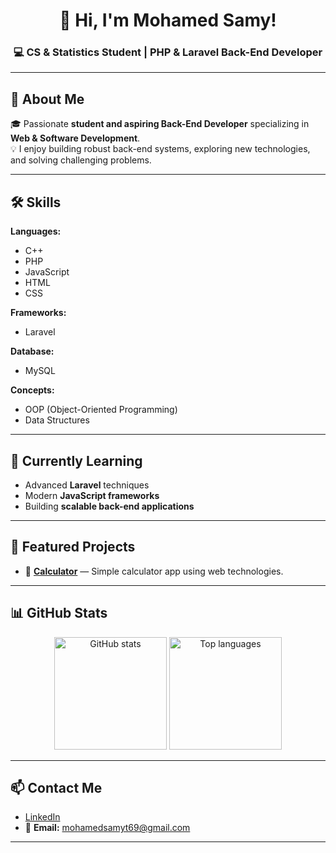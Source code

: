 <h1 align="center">👋 Hi, I'm Mohamed Samy!</h1>  
<h3 align="center">💻 CS & Statistics Student | PHP & Laravel Back-End Developer</h3>  

---

## 🚀 About Me  
🎓 Passionate **student and aspiring Back-End Developer** specializing in **Web & Software Development**.  
💡 I enjoy building robust back-end systems, exploring new technologies, and solving challenging problems.  

---

## 🛠️ Skills  

**Languages:**  
- C++  
- PHP  
- JavaScript  
- HTML
- CSS

**Frameworks:**  
- Laravel  

**Database:**  
- MySQL  

**Concepts:**  
- OOP (Object-Oriented Programming)  
- Data Structures  

---

## 🌱 Currently Learning  
- Advanced **Laravel** techniques  
- Modern **JavaScript frameworks**  
- Building **scalable back-end applications**  

---

## 📂 Featured Projects  
- 🔢 [**Calculator**](https://github.com/1mosamy/calculator) — Simple calculator app using web technologies.  

---

## 📊 GitHub Stats  

<p align="center">
  <img src="https://github-readme-stats.vercel.app/api?username=1mosamy&show_icons=true&theme=radical" alt="GitHub stats" height="180"/>  
  <img src="https://github-readme-stats.vercel.app/api/top-langs/?username=1mosamy&layout=compact&theme=radical" alt="Top languages" height="180"/>  
</p>

---

## 📫 Contact Me  
- [LinkedIn](https://www.linkedin.com/in/mohamed-samy-96ba022a0/)  
- 📧 **Email:** mohamedsamyt69@gmail.com  

---
